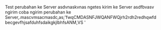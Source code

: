 Test perubahan ke Server
asdvnaskvnas ngetes kirim ke Server
asdfbvasv ngirim coba ngirim perubahan ke Server,.mascvmsacmasdc,as;'fwqCMDASNFJWQANFWQjrh2rdh2redhqwfdbecgevfhjsafduhfsdaikgkjlbhfsANM,VS '
